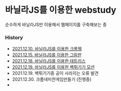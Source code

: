 # 바닐라JS를 이용한 webstudy

순수하게 바닐라JS만 이용해서 웹페이지를 구축해보는 중

### History
- [2021.12.10. 바닐라JS를 이용한 크롬웹](https://heyjin281129.github.io/webstudy/VanillaJS/VanillaJSCromeWeb/)
- [2021.12.15. 바닐라JS를 이용한 그림판](https://heyjin281129.github.io/webstudy/VanillaJS/VanillaJSPaintJS/index.html)
- [2021.12.18. 바닐라JS를 이용한 테트리스](https://heyjin281129.github.io/webstudy/VanillaJS/Tetris2/index.html)
- [2021.12.19. 바닐라JS를 이용한 벽튀기기 모션](https://heyjin281129.github.io/webstudy/VanillaJS/ball/index.html)
- 2021.12.19. 벽튀기기중 공이 사라지는 오류 발견
- 2021.12.30. 크롬네미챤게임만들기 (진행중)
- 

